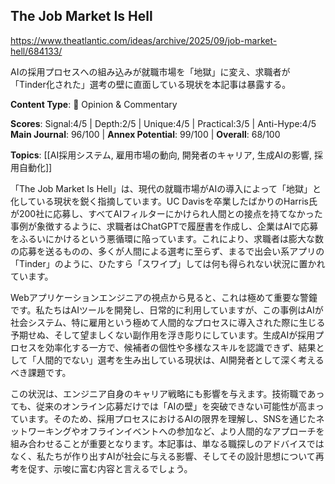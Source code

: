 ## The Job Market Is Hell

https://www.theatlantic.com/ideas/archive/2025/09/job-market-hell/684133/

AIの採用プロセスへの組み込みが就職市場を「地獄」に変え、求職者が「Tinder化された」選考の壁に直面している現状を本記事は暴露する。

**Content Type**: 💭 Opinion & Commentary

**Scores**: Signal:4/5 | Depth:2/5 | Unique:4/5 | Practical:3/5 | Anti-Hype:4/5
**Main Journal**: 96/100 | **Annex Potential**: 99/100 | **Overall**: 68/100

**Topics**: [[AI採用システム, 雇用市場の動向, 開発者のキャリア, 生成AIの影響, 採用自動化]]

「The Job Market Is Hell」は、現代の就職市場がAIの導入によって「地獄」と化している現状を鋭く指摘しています。UC Davisを卒業したばかりのHarris氏が200社に応募し、すべてAIフィルターにかけられ人間との接点を持てなかった事例が象徴するように、求職者はChatGPTで履歴書を作成し、企業はAIで応募をふるいにかけるという悪循環に陥っています。これにより、求職者は膨大な数の応募を送るものの、多くが人間による選考に至らず、まるで出会い系アプリの「Tinder」のように、ひたすら「スワイプ」しては何も得られない状況に置かれています。

Webアプリケーションエンジニアの視点から見ると、これは極めて重要な警鐘です。私たちはAIツールを開発し、日常的に利用していますが、この事例はAIが社会システム、特に雇用という極めて人間的なプロセスに導入された際に生じる予期せぬ、そして望ましくない副作用を浮き彫りにしています。生成AIが採用プロセスを効率化する一方で、候補者の個性や多様なスキルを認識できず、結果として「人間的でない」選考を生み出している現状は、AI開発者として深く考えるべき課題です。

この状況は、エンジニア自身のキャリア戦略にも影響を与えます。技術職であっても、従来のオンライン応募だけでは「AIの壁」を突破できない可能性が高まっています。そのため、採用プロセスにおけるAIの限界を理解し、SNSを通じたネットワーキングやオフラインイベントへの参加など、より人間的なアプローチを組み合わせることが重要となります。本記事は、単なる職探しのアドバイスではなく、私たちが作り出すAIが社会に与える影響、そしてその設計思想について再考を促す、示唆に富む内容と言えるでしょう。
